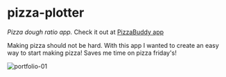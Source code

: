 # pizza-plotter
*Pizza dough ratio app.*
Check it out at
[PizzaBuddy app](https://pizzabuddy.netlify.app/)


Making pizza should not be hard. With this app I wanted to create an easy way to start 
making pizza! Saves me time on pizza friday's! 

![portfolio-01](https://user-images.githubusercontent.com/59474291/150694747-10adb720-b45f-46ac-806c-979597404247.png)
